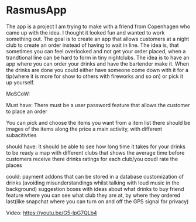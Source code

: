 # RasmusApp

The app is a project I am trying to make with a friend from Copenhagen who came up with the idea. I thought it looked fun and wanted to work something out. The goal is to create an app that allows customers at a night club to create an order instead of having to wait in line. The idea is, that sometimes you can feel overlooked and not get your order placed, when a trandtional line can be hard to form in tiny nightclubs. The idea is to have an app where you can order your drinks and have the bartender make it. When the drinks are done you could either have someone come down with it for a tip(where it is more for show to others with fireworks and so on) or pick it up yourself.



MoSCoW:

Must have: There must be a user password feature that allows the customer to place an order

You can pick and choose the items you want from a item list there should be images of the items along the price a main activity, with different subacitivties

should have: It should be able to see how long time it takes for your drinks to be ready a map with different clubs that shows the average time before customers receive there drinks ratings for each club/you coudl rate the places

could: payment addons that can be stored in a database customization of drinks (avoiding misunderstandings whilst talking with loud music in the background) suggestion boxes with ideas about what drinks to buy friend feature where you can see what club they are at, by where they ordered last(like snapchat where you can turn on and off the GPS signal for privacy)



Video:
https://youtu.be/G5-lpG7QLb4
